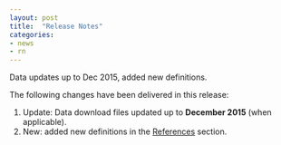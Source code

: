 ```yaml
---
layout: post
title:  "Release Notes"
categories:
- news
- rn
---
```


Data updates up to Dec 2015, added new definitions.

The following changes have been delivered in this release:

1. Update: Data download files updated up to **December 2015** (when applicable).
1. New: added new definitions in the [References](/references/) section.
